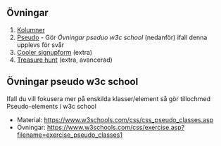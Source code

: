 ## Övningar

1. [Kolumner](exercises/exercise_columns.md)
2. [Pseudo](exercises/exercise_pseudo.md) - Gör _Övningar pseduo w3c school_ (nedanför) ifall denna upplevs för svår
3. [Cooler signupform](exercises/exercise_coolsignup.md) (extra)
4. [Treasure hunt](exercises/exercise_treasurehunt.md) (extra, avancerad)

## Övningar pseudo w3c school

Ifall du vill fokusera mer på enskilda klasser/element så gör tillochmed Pseudo-elements i w3c school

- Material: https://www.w3schools.com/css/css_pseudo_classes.asp
- Övningar: https://www.w3schools.com/css/exercise.asp?filename=exercise_pseudo_classes1
